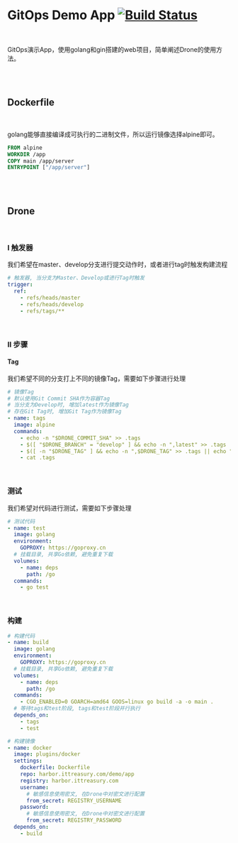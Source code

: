 # GitOps Demo App [![Build Status](https://drone.ittreasury.com/api/badges/GIT/demo-app/status.svg)](https://drone.ittreasury.com/GIT/demo-app)

<br/>

GitOps演示App，使用golang和gin搭建的web项目，简单阐述Drone的使用方法。

<br/>

<br/>

## Dockerfile

<br/>

golang能够直接编译成可执行的二进制文件，所以运行镜像选择alpine即可。

``` dockerfile
FROM alpine
WORKDIR /app
COPY main /app/server
ENTRYPOINT ["/app/server"]
```

<br/>

<br/>

## Drone

<br/>

### I 触发器

我们希望在master、develop分支进行提交动作时，或者进行tag时触发构建流程

``` yaml
# 触发器, 当分支为Master、Develop或进行Tag时触发
trigger:
  ref:
    - refs/heads/master
    - refs/heads/develop
    - refs/tags/**


```

<br/>

### II 步骤

#### Tag

我们希望不同的分支打上不同的镜像Tag，需要如下步骤进行处理

``` yaml
# 镜像Tag
# 默认使用Git Commit SHA作为容器Tag
# 当分支为Develop时, 增加latest作为镜像Tag
# 存在Git Tag时, 增加Git Tag作为镜像Tag
- name: tags
  image: alpine
  commands:
    - echo -n "$DRONE_COMMIT_SHA" >> .tags
    - $([ "$DRONE_BRANCH" = "develop" ] && echo -n ",latest" >> .tags || echo "")
    - $([ -n "$DRONE_TAG" ] && echo -n ",$DRONE_TAG" >> .tags || echo "")
    - cat .tags
```

<br/>

### 测试

我们希望对代码进行测试，需要如下步骤处理

``` yaml
# 测试代码
- name: test
  image: golang
  environment:
    GOPROXY: https://goproxy.cn
  # 挂载目录, 共享Go依赖, 避免重复下载
  volumes:
    - name: deps
      path: /go
  commands:
    - go test
```

<br/>

### 构建

``` yaml
# 构建代码
- name: build
  image: golang
  environment:
    GOPROXY: https://goproxy.cn
  # 挂载目录, 共享Go依赖, 避免重复下载
  volumes:
    - name: deps
      path: /go
  commands:
    - CGO_ENABLED=0 GOARCH=amd64 GOOS=linux go build -a -o main .
  # 等待tags和test阶段, tags和test阶段并行执行
  depends_on:
    - tags
    - test
```

``` yaml
# 构建镜像
- name: docker
  image: plugins/docker
  settings:
    dockerfile: Dockerfile
    repo: harbor.ittreasury.com/demo/app
    registry: harbor.ittreasury.com
    username:
      # 敏感信息使用密文, 在Drone中对密文进行配置
      from_secret: REGISTRY_USERNAME
    password:
      # 敏感信息使用密文, 在Drone中对密文进行配置
      from_secret: REGISTRY_PASSWORD
  depends_on:
    - build
```

